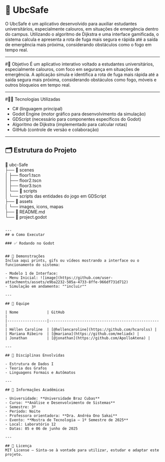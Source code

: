 # 🚀 UbcSafe
O UbcSafe é um aplicativo desenvolvido para auxiliar estudantes universitários, especialmente calouros, em situações de emergência dentro do campus. Utilizando o algoritmo de Dijkstra e uma interface gamificada, o sistema calcula e apresenta a rota de fuga mais segura e rápida até a saída de emergência mais próxima, considerando obstáculos como o fogo em tempo real.

---

#🎯 Objetivo
É um aplicativo interativo voltado a estudantes universitários, especialmente calouros, com foco em segurança em situações de emergência. A aplicação simula e identifica a rota de fuga mais rápida até a saída segura mais próxima, considerando obstáculos como fogo, móveis e outros bloqueios em tempo real.

---

#👨‍💻 Tecnologias Utilizadas

- C# (linguagem principal)
- Godot Engine (motor gráfico para desenvolvimento da simulação)
- GDScript (necessário para componentes específicos do Godot)
- Algoritmo de Dijkstra (implementado para calcular rotas)
- GitHub (controle de versão e colaboração)

---

## 🗂️ Estrutura do Projeto

📂 ubc-Safe  
├── 📁 scenes  
│   ├── floor1.tscn  
│   ├── floor2.tscn  
│   ├── floor3.tscn  
│   └── 📁 scripts  
│       └── scripts das entidades do jogo em GDScript  
├── 📁 assets  
│   └── images, icons, mapas  
├── 📄 README.md  
└── 📄 project.godot  

```

---
## ⚙️ Como Executar

### ✅ Rodando no Godot


## 📸 Demonstrações
Inclua aqui prints, gifs ou vídeos mostrando a interface ou o funcionamento do sistema:

- Modelo 1 de Interface:
- Menu Inicial: ![image](https://github.com/user-attachments/assets/e9ba2232-505a-4733-8ffe-966df731d712)
- Simulação em andamento: ""incluir""

---

## 👥 Equipe

| Nome             | GitHub                                           |
|------------------|--------------------------------------------------|
| Héllen Caroline  | [@hellencaroline](https://github.com/hcarolss) |
| Mariana Ribeiro  | [@mariana](https://github.com/meliadx) |
| Jonathan         | [@jonathan](https://github.com/ApolloAtena) |

---

## 🧠 Disciplinas Envolvidas

- Estrutura de Dados I
- Teoria dos Grafos
- Linguagens Formais e Autômatos

---

## 🏫 Informações Acadêmicas

- Universidade: **Universidade Braz Cubas**
- Curso: **Análise e Desenvolvimento de Sistemas**
- Semestre: 3º
- Período: Noite
- Professora orientadora: **Dra. Andréa Ono Sakai**
- Evento: **Mostra de Tecnologia – 1º Semestre de 2025**
- Local: Laboratório 12
- Datas: 05 e 06 de junho de 2025

---

## 📄 Licença
MIT License — Sinta-se à vontade para utilizar, estudar e adaptar este projeto.
